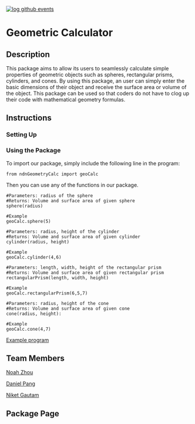 [![log github events](https://github.com/software-students-spring2024/3-python-package-exercise-team-ndn/actions/workflows/event-logger.yml/badge.svg)](https://github.com/software-students-spring2024/3-python-package-exercise-team-ndn/actions/workflows/event-logger.yml)

# Geometric Calculator

## Description

This package aims to allow its users to seamlessly calculate simple properties of geometric objects such as spheres, rectangular prisms, cylinders, and cones. By using this package, an user can simply enter the basic dimensions of their object and receive the surface area or volume of the object. This package can be used so that coders do not have to clog up their code with mathematical geometry formulas.

## Instructions

### Setting Up


### Using the Package
To import our package, simply include the following line in the program:

```
from ndnGeometryCalc import geoCalc
```

Then you can use any of the functions in our package.

```
#Parameters: radius of the sphere
#Returns: Volume and surface area of given sphere
sphere(radius)

#Example
geoCalc.sphere(5)
```

```
#Parameters: radius, height of the cylinder
#Returns: Volume and surface area of given cylinder
cylinder(radius, height)

#Example
geoCalc.cylinder(4,6)
```

```
#Parameters: length, width, height of the rectangular prism
#Returns: Volume and surface area of given rectangular prism
rectangularPrism(length, width, height)

#Example
geoCalc.rectangularPrism(6,5,7)
```

```
#Parameters: radius, height of the cone
#Returns: Volume and surface area of given cone
cone(radius, height):

#Example
geoCalc.cone(4,7)
```

[Example program](./exampleProgram.py)

## Team Members
[Noah Zhou](https://github.com/nz792)

[Daniel Pang](https://github.com/danielpang35github)

[Niket Gautam]()

## Package Page
